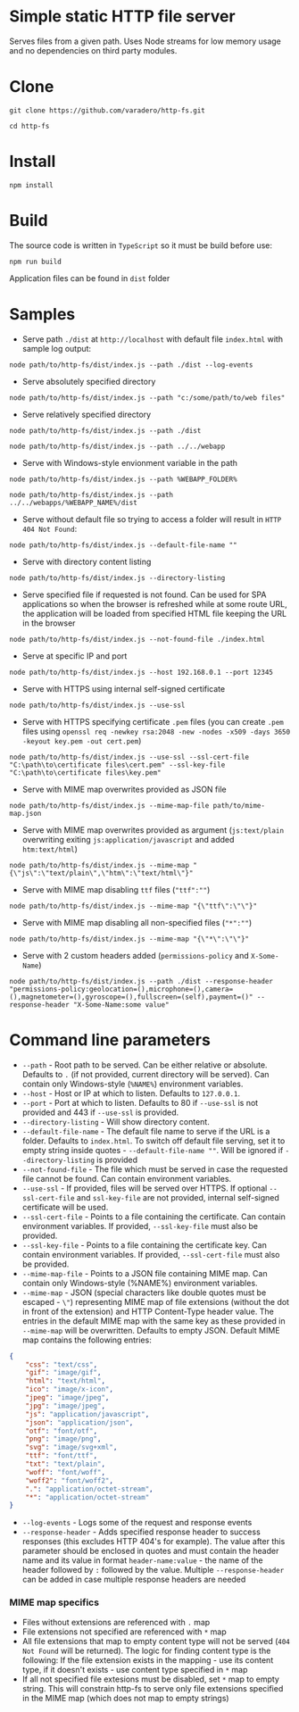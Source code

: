 # Simple static HTTP file server
Serves files from a given path. Uses Node streams for low memory usage and no dependencies on third party modules.

# Clone
`git clone https://github.com/varadero/http-fs.git`

`cd http-fs`

# Install
`npm install`

# Build
The source code is written in `TypeScript` so it must be build before use:

`npm run build`

Application files can be found in `dist` folder

# Samples

- Serve path `./dist` at `http://localhost` with default file `index.html` with sample log output:

`node path/to/http-fs/dist/index.js --path ./dist --log-events`

- Serve absolutely specified directory

`node path/to/http-fs/dist/index.js --path "c:/some/path/to/web files"`

- Serve relatively specified directory

`node path/to/http-fs/dist/index.js --path ./dist`

`node path/to/http-fs/dist/index.js --path ../../webapp`

- Serve with Windows-style envionment variable in the path

`node path/to/http-fs/dist/index.js --path %WEBAPP_FOLDER%`

`node path/to/http-fs/dist/index.js --path ../../webapps/%WEBAPP_NAME%/dist`

- Serve without default file so trying to access a folder will result in `HTTP 404 Not Found`:

`node path/to/http-fs/dist/index.js --default-file-name ""`

- Serve with directory content listing

`node path/to/http-fs/dist/index.js --directory-listing`

- Serve specified file if requested is not found. Can be used for SPA applications so when the browser is refreshed while at some route URL, the application will be loaded from specified HTML file keeping the URL in the browser

`node path/to/http-fs/dist/index.js --not-found-file ./index.html`

- Serve at specific IP and port

`node path/to/http-fs/dist/index.js --host 192.168.0.1 --port 12345`

- Serve with HTTPS using internal self-signed certificate

`node path/to/http-fs/dist/index.js --use-ssl`

- Serve with HTTPS specifying certificate `.pem` files (you can create `.pem` files using `openssl req -newkey rsa:2048 -new -nodes -x509 -days 3650 -keyout key.pem -out cert.pem`)

`node path/to/http-fs/dist/index.js --use-ssl --ssl-cert-file "C:\path\to\certificate files\cert.pem" --ssl-key-file "C:\path\to\certificate files\key.pem"`

- Serve with MIME map overwrites provided as JSON file

`node path/to/http-fs/dist/index.js --mime-map-file path/to/mime-map.json`

- Serve with MIME map overwrites provided as argument (`js:text/plain` overwriting exiting `js:application/javascript` and added `htm:text/html`) 

`node path/to/http-fs/dist/index.js --mime-map "{\"js\":\"text/plain\",\"htm\":\"text/html\"}"`

- Serve with MIME map disabling `ttf` files (`"ttf":""`)

`node path/to/http-fs/dist/index.js --mime-map "{\"ttf\":\"\"}"`

- Serve with MIME map disabling all non-specified files (`"*":""`)

`node path/to/http-fs/dist/index.js --mime-map "{\"*\":\"\"}"`

- Serve with 2 custom headers added (`permissions-policy` and `X-Some-Name`)

`node path/to/http-fs/dist/index.js --path ./dist --response-header "permissions-policy:geolocation=(),microphone=(),camera=(),magnetometer=(),gyroscope=(),fullscreen=(self),payment=()" --response-header "X-Some-Name:some value"`

# Command line parameters

- `--path` - Root path to be served. Can be either relative or absolute. Defaults to `.` (if not provided, current directory will be served). Can contain only Windows-style (`%NAME%`) environment variables.
- `--host` - Host or IP at which to listen. Defaults to `127.0.0.1`.
- `--port` - Port at which to listen. Defaults to 80 if `--use-ssl` is not provided and 443 if `--use-ssl` is provided.
- `--directory-listing` - Will show directory content.
- `--default-file-name` - The default file name to serve if the URL is a folder. Defaults to `index.html`. To switch off default file serving, set it to empty string inside quotes - `--default-file-name ""`. Will be ignored if `--directory-listing` is provided
- `--not-found-file` - The file which must be served in case the requested file cannot be found. Can contain environment variables.
- `--use-ssl` - If provided, files will be served over HTTPS. If optional `--ssl-cert-file` and `ssl-key-file` are not provided, internal self-signed certificate will be used.
- `--ssl-cert-file` - Points to a file containing the certificate. Can contain environment variables. If provided, `--ssl-key-file` must also be provided.
- `--ssl-key-file` - Points to a file containing the certificate key. Can contain environment variables. If provided, `--ssl-cert-file` must also be provided.
- `--mime-map-file` - Points to a JSON file containing MIME map. Can contain only Windows-style (%NAME%) environment variables.
- `--mime-map` - JSON (special characters like double quotes must be escaped - `\"`) representing MIME map of file extensions (without the dot in front of the extension) and HTTP Content-Type header value. The entries in the default MIME map with the same key as these provided in `--mime-map` will be overwritten. Defaults to empty JSON. Default MIME map contains the following entries:
```json
{
    "css": "text/css",
    "gif": "image/gif",
    "html": "text/html",
    "ico": "image/x-icon",
    "jpeg": "image/jpeg",
    "jpg": "image/jpeg",
    "js": "application/javascript",
    "json": "application/json",
    "otf": "font/otf",
    "png": "image/png",
    "svg": "image/svg+xml",
    "ttf": "font/ttf",
    "txt": "text/plain",
    "woff": "font/woff",
    "woff2": "font/woff2",
    ".": "application/octet-stream",
    "*": "application/octet-stream"
}
```
- `--log-events` - Logs some of the request and response events
- `--response-header` - Adds specified response header to success responses (this excludes HTTP 404's for example). The value after this parameter should be enclosed in quotes and must contain the header name and its value in format `header-name:value` - the name of the header followed by `:` followed by the value. Multiple `--response-header` can be added in case multiple response headers are needed

### MIME map specifics
- Files without extensions are referenced with `.` map
- File extensions not specified are referenced with `*` map
- All file extensions that map to empty content type will not be served (`404 Not Found` will be returned). The logic for finding content type is the following: If the file extension exists in the mapping - use its content type, if it doesn't exists - use content type specified in `*` map
- If all not specified file extesions must be disabled, set `*` map to empty string. This will constrain http-fs to serve only file extensions specified in the MIME map (which does not map to empty strings)
